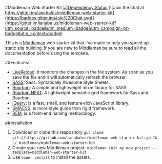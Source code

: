 #Middleman Web Starter Kit
[![Dependency Status](https://gemnasium.com/ianabalus/middleman-web-starter-kit.svg)](https://gemnasium.com/ianabalus/middleman-web-starter-kit)
[![Join the chat at https://gitter.im/ianabalus/middleman-web-starter-kit](https://badges.gitter.im/Join%20Chat.svg)]
(https://gitter.im/ianabalus/middleman-web-starter-kit?utm_source=badge&utm_medium=badge&utm_campaign=pr-badge&utm_content=badge)

This is a [Middleman](http://middlemanapp.com) web starter kit that I've made to help you speed up static site building. If you are new to Middleman be sure to read all the documentation before using the template.

##Features:
* [LiveReload](http://livereload.com/): it monitors the changes in the file system. As soon as you save the file and it will automatically refresh the browser.
* [SASS](http://sass-lang.com/): Sass: Syntatically Awesome Style Sheets.
* [Bourbon](http://bourbon.io/): A simple and lightweight mixin library for SASS.
* [Bourbon NEAT](http://neat.bourbon.io/): A lightweight semantic grid framework for Sass and Bourbon.
* [jQuery](http://jquery.com/): is a fast, small, and feature-rich JavaScript library.
* [SMACSS](https://smacss.com/): is more style guide than rigid framework.
* [BEM](http://csswizardry.com/2013/01/mindbemding-getting-your-head-round-bem-syntax/): is a front-end naming methodology.

##Installation
1. Download or clone this respository `git clone git://https://github.com/ianabalus/middleman-web-starter-kit.git` to `~/.middleman/middleman-web-starter-kit`
2. Create your new Middleman project: `middleman init my_new_project --template=middleman-web-starter-kit`
3. Use `bower install` to install the assets.
